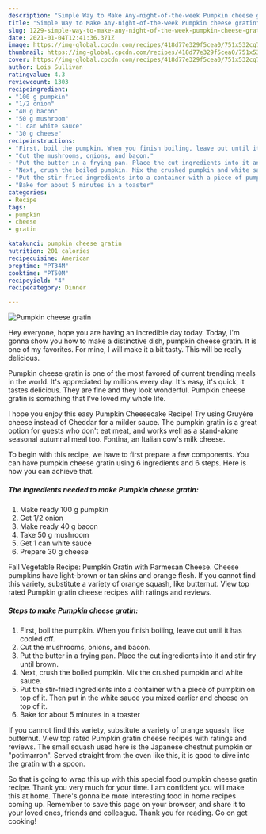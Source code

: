 ```yaml
---
description: "Simple Way to Make Any-night-of-the-week Pumpkin cheese gratin"
title: "Simple Way to Make Any-night-of-the-week Pumpkin cheese gratin"
slug: 1229-simple-way-to-make-any-night-of-the-week-pumpkin-cheese-gratin
date: 2021-01-04T12:41:36.371Z
image: https://img-global.cpcdn.com/recipes/418d77e329f5cea0/751x532cq70/pumpkin-cheese-gratin-recipe-main-photo.jpg
thumbnail: https://img-global.cpcdn.com/recipes/418d77e329f5cea0/751x532cq70/pumpkin-cheese-gratin-recipe-main-photo.jpg
cover: https://img-global.cpcdn.com/recipes/418d77e329f5cea0/751x532cq70/pumpkin-cheese-gratin-recipe-main-photo.jpg
author: Lois Sullivan
ratingvalue: 4.3
reviewcount: 1303
recipeingredient:
- "100 g pumpkin"
- "1/2 onion"
- "40 g bacon"
- "50 g mushroom"
- "1 can white sauce"
- "30 g cheese"
recipeinstructions:
- "First, boil the pumpkin. When you finish boiling, leave out until it has cooled off."
- "Cut the mushrooms, onions, and bacon."
- "Put the butter in a frying pan. Place the cut ingredients into it and stir fry until brown."
- "Next, crush the boiled pumpkin. Mix the crushed pumpkin and white sauce."
- "Put the stir-fried ingredients into a container with a piece of pumpkin on top of it. Then put in the white sauce you mixed earlier and cheese on top of it."
- "Bake for about 5 minutes in a toaster"
categories:
- Recipe
tags:
- pumpkin
- cheese
- gratin

katakunci: pumpkin cheese gratin 
nutrition: 201 calories
recipecuisine: American
preptime: "PT34M"
cooktime: "PT50M"
recipeyield: "4"
recipecategory: Dinner

---
```



![Pumpkin cheese gratin](https://img-global.cpcdn.com/recipes/418d77e329f5cea0/751x532cq70/pumpkin-cheese-gratin-recipe-main-photo.jpg)

Hey everyone, hope you are having an incredible day today. Today, I'm gonna show you how to make a distinctive dish, pumpkin cheese gratin. It is one of my favorites. For mine, I will make it a bit tasty. This will be really delicious.

Pumpkin cheese gratin is one of the most favored of current trending meals in the world. It's appreciated by millions every day. It's easy, it's quick, it tastes delicious. They are fine and they look wonderful. Pumpkin cheese gratin is something that I've loved my whole life.

I hope you enjoy this easy Pumpkin Cheesecake Recipe! Try using Gruyère cheese instead of Cheddar for a milder sauce. The pumpkin gratin is a great option for guests who don&#39;t eat meat, and works well as a stand-alone seasonal autumnal meal too. Fontina, an Italian cow&#39;s milk cheese.


To begin with this recipe, we have to first prepare a few components. You can have pumpkin cheese gratin using 6 ingredients and 6 steps. Here is how you can achieve that.

<!--inarticleads1-->

##### The ingredients needed to make Pumpkin cheese gratin:

1. Make ready 100 g pumpkin
1. Get 1/2 onion
1. Make ready 40 g bacon
1. Take 50 g mushroom
1. Get 1 can white sauce
1. Prepare 30 g cheese


Fall Vegetable Recipe: Pumpkin Gratin with Parmesan Cheese. Cheese pumpkins have light-brown or tan skins and orange flesh. If you cannot find this variety, substitute a variety of orange squash, like butternut. View top rated Pumpkin gratin cheese recipes with ratings and reviews. 

<!--inarticleads2-->

##### Steps to make Pumpkin cheese gratin:

1. First, boil the pumpkin. When you finish boiling, leave out until it has cooled off.
1. Cut the mushrooms, onions, and bacon.
1. Put the butter in a frying pan. Place the cut ingredients into it and stir fry until brown.
1. Next, crush the boiled pumpkin. Mix the crushed pumpkin and white sauce.
1. Put the stir-fried ingredients into a container with a piece of pumpkin on top of it. Then put in the white sauce you mixed earlier and cheese on top of it.
1. Bake for about 5 minutes in a toaster


If you cannot find this variety, substitute a variety of orange squash, like butternut. View top rated Pumpkin gratin cheese recipes with ratings and reviews. The small squash used here is the Japanese chestnut pumpkin or &#34;potimarron&#34;. Served straight from the oven like this, it is good to dive into the gratin with a spoon. 

So that is going to wrap this up with this special food pumpkin cheese gratin recipe. Thank you very much for your time. I am confident you will make this at home. There's gonna be more interesting food in home recipes coming up. Remember to save this page on your browser, and share it to your loved ones, friends and colleague. Thank you for reading. Go on get cooking!
